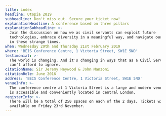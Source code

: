 ```yaml
---
title: index
headline: Utopia 2019
subheadline: Don't miss out. Secure your ticket now!
explanationHeadline: A conference based on three pillars
explanationSubheadline: >-
  Join the discussion on how we as civil servants can exploit future
  technologies, embrace diversity in a meaningful way, and navigate our careers
  in these strange times.
when: Wednesday 20th and Thursday 21st February 2019
where: 'BEIS Conference Centre, 1 Victoria Street, SW1E 5ND'
testimonial: >-
  The world is changing. And it's changing in ways that as a Civil Service, we
  can't afford to ignore.
citationName: Sir Jeremy Heywood & John Manzoni
citationRole: June 2016
address: 'BEIS Conference Centre, 1 Victoria Street, SW1E 5ND'
venueInfo: >-
  The conference centre at 1 Victoria Street is a large and modern venue, which
  is accessible and conveniently located in central London.
registerInfo: >-
  There will be a total of 250 spaces on each of the 2 days. Tickets will be
  available on Friday 23rd November.
---
```


